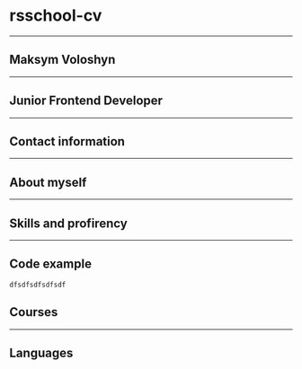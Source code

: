 # rsschool-cv

---

## Maksym Voloshyn

---

## Junior Frontend Developer

---

## Contact information

---

## About myself

---

## Skills and profirency

---

## Code example

`dfsdfsdfsdfsdf`

## Courses

---

## Languages
